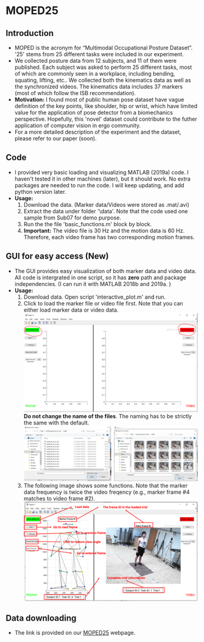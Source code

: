 # MOPED25
## Introduction
* MOPED is the acronym for “Multimodal Occupational Posture Dataset”. '25' stems from 25 different tasks were included in our experiment. 
* We collected posture data from 12 subjects, and 11 of them were published. Each subject was asked to perform 25 different tasks, most of which are commonly seen in a workplace, including bending, squating, lifting, etc.. We collected both the kinematics data as well as the synchronized videos. The kinematics data includes 37 markers (most of which follow the ISB recommendation).
* **Motivation:** I found most of public human pose dataset have vague definition of the key points, like shoulder, hip or wrist, which have limited value for the application of pose detector from a biomechanics perspective. Hopefully, this 'novel' dataset could contribute to the futher application of computer vision in ergo community.
* For a more detailed description of the experiment and the dataset, please refer to our paper (soon).
## Code
* I provided very basic loading and visualizing MATLAB (2019a) code. I haven't tested it in other machines (later), but it should work. No extra packages are needed to run the code. I will keep updating, and add python version later.
* **Usage:** 
  1. Download the data. (Marker data/Videos were stored as .mat/.avi)
  2. Extract the data under folder '\data'. Note that the code used one sample from Sub07 for demo purpose.
  3. Run the the file 'basic_functions.m' block by block. 
  4. **Important:** The video file is 30 Hz and the motion data is 60 Hz. Therefore, each video frame has two corresponding motion frames.
## GUI for easy access (New)
* The GUI provides easy visualization of both marker data and video data. All code is intergrated in one script, so it has **zero** path and package independencies. (I can run it with MATLAB 2018b and 2019a. )
* **Usage:** 
  1. Download data. Open script 'interactive_plot.m' and run.
  2. Click to load the marker file or video file first. Note that you can either load marker data or video data. 
  ![load_data](https://raw.githubusercontent.com/LLDavid/MOPED25/master/image/load_file.PNG)
  **Do not change the name of the files**. The naming has to be strictly the same with the default.
  ![load_file](https://raw.githubusercontent.com/LLDavid/MOPED25/master/image/load.png)
  3. The following image shows some functions. Note that the marker data frequency is twice the video freqency (e.g., marker frame #4 matches to video frame #2).
  ![functions](https://raw.githubusercontent.com/LLDavid/MOPED25/master/image/functions.png)
## Data downloading 
* The link is provided on our [MOPED25](https://www.ise.ncsu.edu/biomechanics/moped25/) webpage.
